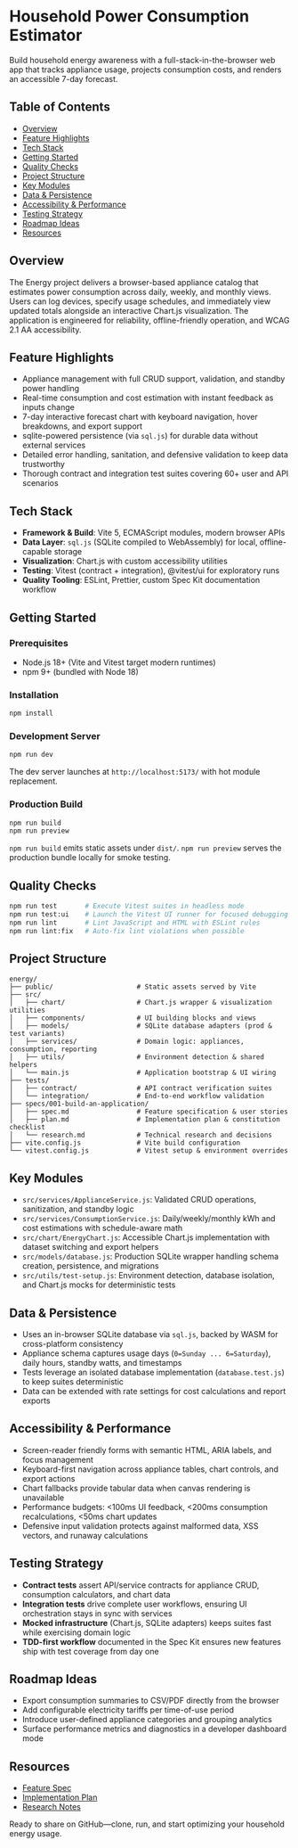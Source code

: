 # Household Power Consumption Estimator

Build household energy awareness with a full-stack-in-the-browser web app that tracks appliance usage, projects consumption costs, and renders an accessible 7-day forecast.

## Table of Contents
- [Overview](#overview)
- [Feature Highlights](#feature-highlights)
- [Tech Stack](#tech-stack)
- [Getting Started](#getting-started)
- [Quality Checks](#quality-checks)
- [Project Structure](#project-structure)
- [Key Modules](#key-modules)
- [Data & Persistence](#data--persistence)
- [Accessibility & Performance](#accessibility--performance)
- [Testing Strategy](#testing-strategy)
- [Roadmap Ideas](#roadmap-ideas)
- [Resources](#resources)

## Overview
The Energy project delivers a browser-based appliance catalog that estimates power consumption across daily, weekly, and monthly views. Users can log devices, specify usage schedules, and immediately view updated totals alongside an interactive Chart.js visualization. The application is engineered for reliability, offline-friendly operation, and WCAG 2.1 AA accessibility.

## Feature Highlights
- Appliance management with full CRUD support, validation, and standby power handling
- Real-time consumption and cost estimation with instant feedback as inputs change
- 7-day interactive forecast chart with keyboard navigation, hover breakdowns, and export support
- sqlite-powered persistence (via `sql.js`) for durable data without external services
- Detailed error handling, sanitation, and defensive validation to keep data trustworthy
- Thorough contract and integration test suites covering 60+ user and API scenarios

## Tech Stack
- **Framework & Build**: Vite 5, ECMAScript modules, modern browser APIs
- **Data Layer**: `sql.js` (SQLite compiled to WebAssembly) for local, offline-capable storage
- **Visualization**: Chart.js with custom accessibility utilities
- **Testing**: Vitest (contract + integration), @vitest/ui for exploratory runs
- **Quality Tooling**: ESLint, Prettier, custom Spec Kit documentation workflow

## Getting Started

### Prerequisites
- Node.js 18+ (Vite and Vitest target modern runtimes)
- npm 9+ (bundled with Node 18)

### Installation
```bash
npm install
```

### Development Server
```bash
npm run dev
```
The dev server launches at `http://localhost:5173/` with hot module replacement.

### Production Build
```bash
npm run build
npm run preview
```
`npm run build` emits static assets under `dist/`. `npm run preview` serves the production bundle locally for smoke testing.

## Quality Checks
```bash
npm run test       # Execute Vitest suites in headless mode
npm run test:ui    # Launch the Vitest UI runner for focused debugging
npm run lint       # Lint JavaScript and HTML with ESLint rules
npm run lint:fix   # Auto-fix lint violations when possible
```

## Project Structure
```text
energy/
├── public/                     # Static assets served by Vite
├── src/
│   ├── chart/                  # Chart.js wrapper & visualization utilities
│   ├── components/             # UI building blocks and views
│   ├── models/                 # SQLite database adapters (prod & test variants)
│   ├── services/               # Domain logic: appliances, consumption, reporting
│   ├── utils/                  # Environment detection & shared helpers
│   └── main.js                 # Application bootstrap & UI wiring
├── tests/
│   ├── contract/               # API contract verification suites
│   └── integration/            # End-to-end workflow validation
├── specs/001-build-an-application/
│   ├── spec.md                 # Feature specification & user stories
│   ├── plan.md                 # Implementation plan & constitution checklist
│   └── research.md             # Technical research and decisions
├── vite.config.js              # Vite build configuration
└── vitest.config.js            # Vitest setup & environment overrides
```

## Key Modules
- `src/services/ApplianceService.js`: Validated CRUD operations, sanitization, and standby logic
- `src/services/ConsumptionService.js`: Daily/weekly/monthly kWh and cost estimations with schedule-aware math
- `src/chart/EnergyChart.js`: Accessible Chart.js implementation with dataset switching and export helpers
- `src/models/database.js`: Production SQLite wrapper handling schema creation, persistence, and migrations
- `src/utils/test-setup.js`: Environment detection, database isolation, and Chart.js mocks for deterministic tests

## Data & Persistence
- Uses an in-browser SQLite database via `sql.js`, backed by WASM for cross-platform consistency
- Appliance schema captures usage days (`0=Sunday ... 6=Saturday`), daily hours, standby watts, and timestamps
- Tests leverage an isolated database implementation (`database.test.js`) to keep suites deterministic
- Data can be extended with rate settings for cost calculations and report exports

## Accessibility & Performance
- Screen-reader friendly forms with semantic HTML, ARIA labels, and focus management
- Keyboard-first navigation across appliance tables, chart controls, and export actions
- Chart fallbacks provide tabular data when canvas rendering is unavailable
- Performance budgets: <100ms UI feedback, <200ms consumption recalculations, <50ms chart updates
- Defensive input validation protects against malformed data, XSS vectors, and runaway calculations

## Testing Strategy
- **Contract tests** assert API/service contracts for appliance CRUD, consumption calculators, and chart data
- **Integration tests** drive complete user workflows, ensuring UI orchestration stays in sync with services
- **Mocked infrastructure** (Chart.js, SQLite adapters) keeps suites fast while exercising domain logic
- **TDD-first workflow** documented in the Spec Kit ensures new features ship with test coverage from day one

## Roadmap Ideas
- Export consumption summaries to CSV/PDF directly from the browser
- Add configurable electricity tariffs per time-of-use period
- Introduce user-defined appliance categories and grouping analytics
- Surface performance metrics and diagnostics in a developer dashboard mode

## Resources
- [Feature Spec](specs/001-build-an-application/spec.md)
- [Implementation Plan](specs/001-build-an-application/plan.md)
- [Research Notes](specs/001-build-an-application/research.md)

Ready to share on GitHub—clone, run, and start optimizing your household energy usage.
